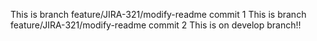 This is branch feature/JIRA-321/modify-readme commit 1
This is branch feature/JIRA-321/modify-readme commit 2
This is on develop branch!!